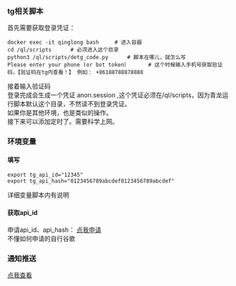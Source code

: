 ### tg相关脚本   
首先需要获取登录凭证：    
```
docker exec -it qinglong bash     # 进入容器    
cd /ql/scripts      # 必须进入这个目录    
python3 /ql/scripts/detg_code.py      # 脚本在哪儿，就怎么写    
Please enter your phone (or bot token）      # 这个时候输入手机号获取验证码，【验证码在tg内查看！】 例如： +86188788878888    
```
接着输入验证码     
登录完成会生成一个凭证 anon.session ,这个凭证必须在/ql/scripts，因为青龙运行脚本默认这个目录，不然读不到登录凭证。      
如果你是其他环境，也是类似的操作。    
接下来可以添加定时了。需要科学上网。      
### 环境变量
#### 填写
```
export tg_api_id="12345"    
export tg_api_hash="0123456789abcdef0123456789abcdef"  
```
详细变量脚本内有说明    
#### 获取api_id
申请api_id、api_hash： [点我申请](https://my.telegram.org/auth?to=apps)       
不懂如何申请的自行谷歌     
### 通知推送
[点我查看](https://github.com/wuye999/myScripts/blob/main/send.md)
